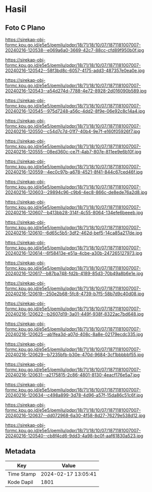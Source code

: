 # Hasil

## Foto C Plano

https://sirekap-obj-formc.kpu.go.id/e5e5/pemilu/pdpr/18/71/18/10/07/1871181007007-20240216-120538--e069a6a0-3669-42c7-88cc-cfd89f950b0f.jpg

https://sirekap-obj-formc.kpu.go.id/e5e5/pemilu/pdpr/18/71/18/10/07/1871181007007-20240216-120542--58f3bd8c-6057-4175-add3-487357e0ea0e.jpg

https://sirekap-obj-formc.kpu.go.id/e5e5/pemilu/pdpr/18/71/18/10/07/1871181007007-20240216-120543--a54d274d-7788-4e72-8928-2d016090b589.jpg

https://sirekap-obj-formc.kpu.go.id/e5e5/pemilu/pdpr/18/71/18/10/07/1871181007007-20240216-120545--975d7248-a56c-4dd2-8f9e-06e92c8c14a4.jpg

https://sirekap-obj-formc.kpu.go.id/e5e5/pemilu/pdpr/18/71/18/10/07/1871181007007-20240216-120550--c54d7c7d-01f7-40b4-9e7f-e160f05926f7.jpg

https://sirekap-obj-formc.kpu.go.id/e5e5/pemilu/pdpr/18/71/18/10/07/1871181007007-20240216-120555--08ed360c-ce7f-4ab7-807e-811ee9e6b10f.jpg

https://sirekap-obj-formc.kpu.go.id/e5e5/pemilu/pdpr/18/71/18/10/07/1871181007007-20240216-120559--4ec0c97b-a678-4521-8f41-844c67ced46f.jpg

https://sirekap-obj-formc.kpu.go.id/e5e5/pemilu/pdpr/18/71/18/10/07/1871181007007-20240216-120603--29894c96-c9b6-4ec8-866c-de8ede76a2d8.jpg

https://sirekap-obj-formc.kpu.go.id/e5e5/pemilu/pdpr/18/71/18/10/07/1871181007007-20240216-120607--b413bb28-314f-4c55-8064-134efe6beeeb.jpg

https://sirekap-obj-formc.kpu.go.id/e5e5/pemilu/pdpr/18/71/18/10/07/1871181007007-20240216-120610--6d65c5b5-3df2-462d-bef5-14ca85a217de.jpg

https://sirekap-obj-formc.kpu.go.id/e5e5/pemilu/pdpr/18/71/18/10/07/1871181007007-20240216-120614--6f58413e-e51a-4cbe-a30b-247265127973.jpg

https://sirekap-obj-formc.kpu.go.id/e5e5/pemilu/pdpr/18/71/18/10/07/1871181007007-20240216-120617--b87ba748-fd2b-4189-85d3-70b49a8b6e1e.jpg

https://sirekap-obj-formc.kpu.go.id/e5e5/pemilu/pdpr/18/71/18/10/07/1871181007007-20240216-120619--250e2b68-5fc8-4739-b7f5-58b7d9c40d08.jpg

https://sirekap-obj-formc.kpu.go.id/e5e5/pemilu/pdpr/18/71/18/10/07/1871181007007-20240216-120622--b2607d19-3a01-449f-938f-8322ac7bd648.jpg

https://sirekap-obj-formc.kpu.go.id/e5e5/pemilu/pdpr/18/71/18/10/07/1871181007007-20240216-120625--ab1fea3d-a07d-408c-8a8e-02179ecdc335.jpg

https://sirekap-obj-formc.kpu.go.id/e5e5/pemilu/pdpr/18/71/18/10/07/1871181007007-20240216-120629--b7235bfb-b30e-470d-9684-3cf1bbbbbf55.jpg

https://sirekap-obj-formc.kpu.go.id/e5e5/pemilu/pdpr/18/71/18/10/07/1871181007007-20240216-120631--a2175815-2c86-4801-8130-4eacf176e5a7.jpg

https://sirekap-obj-formc.kpu.go.id/e5e5/pemilu/pdpr/18/71/18/10/07/1871181007007-20240216-120634--c498a899-3d78-4d96-a57f-15da86c51c6f.jpg

https://sirekap-obj-formc.kpu.go.id/e5e5/pemilu/pdpr/18/71/18/10/07/1871181007007-20240216-120637--dd072968-6a30-4f58-8d27-76279e538d12.jpg

https://sirekap-obj-formc.kpu.go.id/e5e5/pemilu/pdpr/18/71/18/10/07/1871181007007-20240216-120540--cb8f4cd6-9dd3-4a98-bc0f-aaf61830a523.jpg


## Metadata

| Key        | Value               |
| ---------- | ------------------- |
| Time Stamp | 2024-02-17 13:05:41 |
| Kode Dapil | 1801                |



